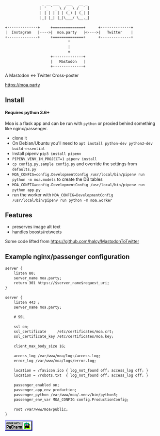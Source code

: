 ```
                 _ __ ___   ___   __ _
                | '_ ` _ \ / _ \ / _` |
                | | | | | | (_) | (_| |
                |_| |_| |_|\___/ \__,_|

+--------------+     +==============+      +--------------+
|  Instagram   |---->|  moa.party   |<---->|   Twitter    |
+--------------+     +==============+      +--------------+
                             ^
                             |
                             v
                     +--------------+
                     |   Mastodon   |
                     +--------------+
```

A Mastodon <-> Twitter Cross-poster

https://moa.party

## Install

#### Requires python 3.6+

Moa is a flask app and can be run with `python` or proxied behind something like nginx/passenger.

* clone it
* On Debian/Ubuntu you'll need to `apt install python-dev python3-dev build-essential`
* Install pipenv `pip3 install pipenv`
* `PIPENV_VENV_IN_PROJECT=1 pipenv install`
* `cp config.py.sample config.py` and override the settings from `defaults.py`
* `MOA_CONFIG=config.DevelopmentConfig /usr/local/bin/pipenv run python -m moa.models` to create the DB tables
* `MOA_CONFIG=config.DevelopmentConfig /usr/local/bin/pipenv run python app.py`
* run the worker with `MOA_CONFIG=DevelopmentConfig /usr/local/bin/pipenv run python -m moa.worker`

## Features
* preserves image alt text
* handles boosts/retweets

Some code lifted from https://github.com/halcy/MastodonToTwitter


## Example nginx/passenger configuration

```
server {
    listen 80;
    server_name moa.party;
    return 301 https://$server_name$request_uri;
}

server {
    listen 443 ;
    server_name moa.party;
    
    # SSL
    
    ssl on;
    ssl_certificate     /etc/certificates/moa.crt;
    ssl_certificate_key /etc/certificates/moa.key;
    
    client_max_body_size 1G;
    
    access_log /var/www/moa/logs/access.log;
    error_log /var/www/moa/logs/error.log;
    
    location = /favicon.ico { log_not_found off; access_log off; }
    location = /robots.txt  { log_not_found off; access_log off; }
    
    passenger_enabled on;
    passenger_app_env production;
    passenger_python /var/www/moa/.venv/bin/python3;
    passenger_env_var MOA_CONFIG config.ProductionConfig;
    
    root /var/www/moa/public;
}
```

![](static/madewpc.gif)
